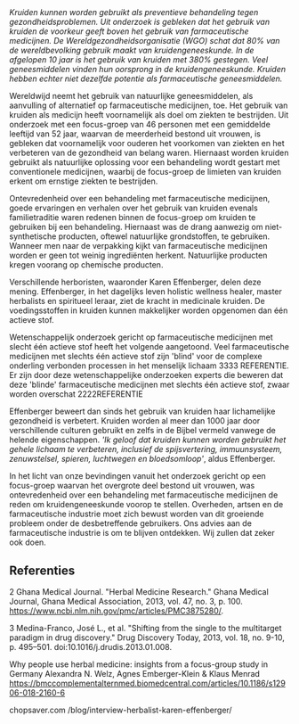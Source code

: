 ## 

_Kruiden kunnen worden gebruikt als preventieve behandeling tegen gezondheidsproblemen. Uit onderzoek is gebleken dat het gebruik van kruiden de voorkeur geeft boven het gebruik van farmaceutische medicijnen. De Wereldgezondheidsorganisatie (WGO) schat dat 80% van de wereldbevolking gebruik maakt van kruidengeneeskunde. In de afgelopen 10 jaar is het gebruik van kruiden met 380% gestegen. Veel geneesmiddelen vinden hun oorsprong in de kruidengeneeskunde. Kruiden hebben echter niet dezelfde potentie als farmaceutische geneesmiddelen._

Wereldwijd neemt het gebruik van natuurlijke geneesmiddelen, als aanvulling of alternatief op farmaceutische medicijnen, toe. Het gebruik van kruiden als medicijn heeft voornamelijk als doel om ziekten te bestrijden. Uit onderzoek met een focus-groep van 46 personen met een gemiddelde leeftijd van 52 jaar, waarvan de meerderheid bestond uit vrouwen, is gebleken dat voornamelijk voor ouderen het voorkomen van ziekten en het verbeteren van de gezondheid van belang waren. Hiernaast worden kruiden gebruikt als natuurlijke oplossing voor een behandeling wordt gestart met conventionele medicijnen, waarbij de focus-groep de limieten van kruiden erkent om ernstige ziekten te bestrijden.

Ontevredenheid over een behandeling met farmaceutische medicijnen, goede ervaringen en verhalen over het gebruik van kruiden evenals familietraditie waren redenen binnen de focus-groep om kruiden te gebruiken bij een behandeling. Hiernaast was de drang aanwezig om niet-synthetische producten, oftewel natuurlijke grondstoffen, te gebruiken. Wanneer men naar de verpakking kijkt van farmaceutische medicijnen worden er geen tot weinig ingrediënten herkent. Natuurlijke producten kregen voorang op chemische producten.

Verschillende herboristen, waaronder Karen Effenberger, delen deze mening. Effenberger, in het dagelijks leven holistic wellness healer, master herbalists en spiritueel leraar, ziet de kracht in medicinale kruiden. De voedingsstoffen in kruiden kunnen makkelijker worden opgenomen dan één actieve stof. 

Wetenschappelijk onderzoek gericht op farmaceutische medicijnen met slecht één actieve stof heeft het volgende aangetoond. Veel farmaceutische medicijnen met slechts één actieve stof zijn 'blind' voor de complexe onderling verbonden processen in het menselijk lichaam 3333 REFERENTIE. Er zijn door deze wetenschappelijke onderzoeken experts die beweren dat deze 'blinde' farmaceutische medicijnen met slechts één actieve stof, zwaar worden overschat 2222REFERENTIE

Effenberger beweert dan sinds het gebruik van kruiden haar lichamelijke gezondheid is verbetert. Kruiden worden al meer dan 1000 jaar door verschillende culturen gebruikt en zelfs in de Bijbel vermeld vanwege de helende eigenschappen. _'Ik geloof dat kruiden kunnen worden gebruikt het gehele lichaam te verbeteren, inclusief de spijsvertering, immuunsysteem, zenuwstelsel, spieren, luchtwegen en bloedsomloop'_, aldus Effenberger. 

In het licht van onze bevindingen vanuit het onderzoek gericht op een focus-groep waarvan het overgrote deel bestond uit vrouwen, was ontevredenheid over een behandeling met farmaceutische medicijnen de reden om kruidengeneeskunde voorop te stellen. Overheden, artsen en de farmaceutische industrie moet zich bewust worden van dit groeiende probleem onder de desbetreffende gebruikers. Ons advies aan de farmaceutische industrie is om te blijven ontdekken. Wij zullen dat zeker ook doen.



## Referenties 

2 Ghana Medical Journal. "Herbal Medicine Research." Ghana Medical Journal, Ghana Medical Association, 2013, vol. 47, no. 3, p. 100. https://www.ncbi.nlm.nih.gov/pmc/articles/PMC3875280/.

3 Medina-Franco, José L., et al. "Shifting from the single to the multitarget paradigm in drug discovery." Drug Discovery Today, 2013, vol. 18, no. 9-10, p. 495–501. doi:10.1016/j.drudis.2013.01.008.

Why people use herbal medicine: insights from a focus-group study in Germany
Alexandra N. Welz, Agnes Emberger-Klein & Klaus Menrad
https://bmccomplementalternmed.biomedcentral.com/articles/10.1186/s12906-018-2160-6

chopsaver.com /blog/interview-herbalist-karen-effenberger/
